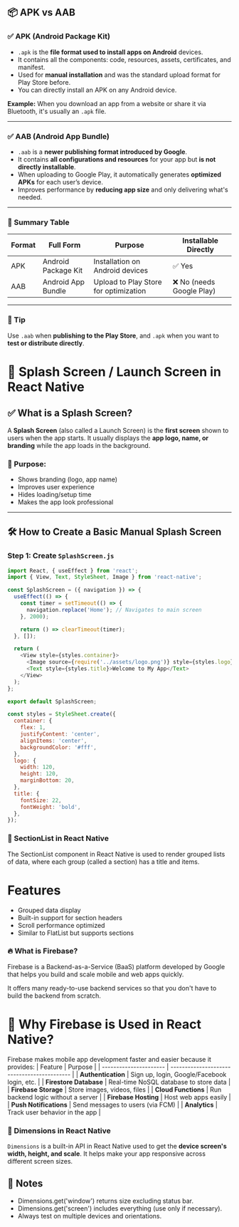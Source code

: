 ## 📦 APK vs AAB

### ✅ APK (Android Package Kit)
- `.apk` is the **file format used to install apps on Android** devices.
- It contains all the components: code, resources, assets, certificates, and manifest.
- Used for **manual installation** and was the standard upload format for Play Store before.
- You can directly install an APK on any Android device.

**Example:** When you download an app from a website or share it via Bluetooth, it's usually an `.apk` file.

---

### ✅ AAB (Android App Bundle)
- `.aab` is a **newer publishing format introduced by Google**.
- It contains **all configurations and resources** for your app but **is not directly installable**.
- When uploading to Google Play, it automatically generates **optimized APKs** for each user’s device.
- Improves performance by **reducing app size** and only delivering what's needed.

---

### 📌 Summary Table

| Format | Full Form                | Purpose                              | Installable Directly |
|--------|--------------------------|---------------------------------------|-----------------------|
| APK    | Android Package Kit      | Installation on Android devices       | ✅ Yes                |
| AAB    | Android App Bundle       | Upload to Play Store for optimization | ❌ No (needs Google Play) |

---

### 🚀 Tip
Use `.aab` when **publishing to the Play Store**, and `.apk` when you want to **test or distribute directly**.


# 🚀 Splash Screen / Launch Screen in React Native

## ✅ What is a Splash Screen?
A **Splash Screen** (also called a Launch Screen) is the **first screen** shown to users when the app starts. It usually displays the **app logo, name, or branding** while the app loads in the background.

### 🎯 Purpose:
- Shows branding (logo, app name)
- Improves user experience
- Hides loading/setup time
- Makes the app look professional

---

## 🛠️ How to Create a Basic Manual Splash Screen

### Step 1: Create `SplashScreen.js`

```js
import React, { useEffect } from 'react';
import { View, Text, StyleSheet, Image } from 'react-native';

const SplashScreen = ({ navigation }) => {
  useEffect(() => {
    const timer = setTimeout(() => {
      navigation.replace('Home'); // Navigates to main screen
    }, 2000);

    return () => clearTimeout(timer);
  }, []);

  return (
    <View style={styles.container}>
      <Image source={require('../assets/logo.png')} style={styles.logo} />
      <Text style={styles.title}>Welcome to My App</Text>
    </View>
  );
};

export default SplashScreen;

const styles = StyleSheet.create({
  container: {
    flex: 1,
    justifyContent: 'center',
    alignItems: 'center',
    backgroundColor: '#fff',
  },
  logo: {
    width: 120,
    height: 120,
    marginBottom: 20,
  },
  title: {
    fontSize: 22,
    fontWeight: 'bold',
  },
});
```

### 📘 SectionList in React Native
The SectionList component in React Native is used to render grouped lists of data, where each group (called a section) has a title and items.

# Features
- Grouped data display
- Built-in support for section headers
- Scroll performance optimized
- Similar to FlatList but supports sections

### 🔥 What is Firebase?
Firebase is a Backend-as-a-Service (BaaS) platform developed by Google that helps you build and scale mobile and web apps quickly.

It offers many ready-to-use backend services so that you don't have to build the backend from scratch.

# 🧠 Why Firebase is Used in React Native?
Firebase makes mobile app development faster and easier because it provides:
| Feature                | Purpose                                     |
| ---------------------- | ------------------------------------------- |
| **Authentication**     | Sign up, login, Google/Facebook login, etc. |
| **Firestore Database** | Real-time NoSQL database to store data      |
| **Firebase Storage**   | Store images, videos, files                 |
| **Cloud Functions**    | Run backend logic without a server          |
| **Firebase Hosting**   | Host web apps easily                        |
| **Push Notifications** | Send messages to users (via FCM)            |
| **Analytics**          | Track user behavior in the app              |


### 📄 Dimensions in React Native
`Dimensions` is a built-in API in React Native used to get the **device screen's width, height, and scale**. It helps make your app responsive across different screen sizes.


## 📌 Notes
 - Dimensions.get('window') returns size excluding status bar.
 - Dimensions.get('screen') includes everything (use only if necessary).
 - Always test on multiple devices and orientations.

